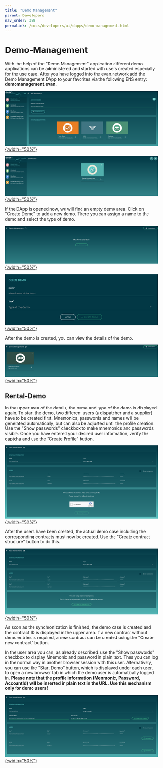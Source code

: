 ```yaml
---
title: "Demo Management"
parent: Developers
nav_order: 388
permalink: /docs/developers/ui/dapps/demo-management.html
---
```


# Demo-Management

With the help of the "Demo Management" application different demo applications can be administered and started with users created especially for the use case. After you have logged into the evan.network add the Demo Management DApp to your favorites via the following ENS entry: **demomanagement.evan**.

[![Finished](/docs/4000_developers/4300_ui/4390_dapps/img/demo-management-1.ens-address.png){:width="50%"}](/docs/4000_developers/4300_ui/4390_dapps/img/demo-management-1.ens-address.png)

[![Finished](/docs/4000_developers/4300_ui/4390_dapps/img/demo-management-2.favorites.png){:width="50%"}](/docs/4000_developers/4300_ui/4390_dapps/img/demo-management-2.favorites.png)


If the DApp is opened now, we will find an empty demo area. Click on "Create Demo" to add a new demo. There you can assign a name to the demo and select the type of demo.

[![Finished](/docs/4000_developers/4300_ui/4390_dapps/img/demo-management-3.empty.png){:width="50%"}](/docs/4000_developers/4300_ui/4390_dapps/img/demo-management-3.empty.png)

[![Finished](/docs/4000_developers/4300_ui/4390_dapps/img/demo-management-4.create-demo.png){:width="50%"}](/docs/4000_developers/4300_ui/4390_dapps/img/demo-management-4.create-demo.png)

After the demo is created, you can view the details of the demo.

[![Finished](/docs/4000_developers/4300_ui/4390_dapps/img/demo-management-5.overview.png){:width="50%"}](/docs/4000_developers/4300_ui/4390_dapps/img/demo-management-5.overview.png)


## Rental-Demo

In the upper area of the details, the name and type of the demo is displayed again. To start the demo, two different users (a dispatcher and a supplier) have to be created first. Mnemonics, passwords and names will be generated automatically, but can also be adjusted until the profile creation. Use the "Show passwords" checkbox to make mnemonics and passwords visible. Once you have entered your desired user information, verify the captcha and use the "Create Profile" button.

[![Finished](/docs/4000_developers/4300_ui/4390_dapps/img/demo-management-6.rental-users-create.png){:width="50%"}](/docs/4000_developers/4300_ui/4390_dapps/img/demo-management-6.rental-users-create.png)

After the users have been created, the actual demo case including the corresponding contracts must now be created. Use the "Create contract structure" button to do this.

[![Finished](/docs/4000_developers/4300_ui/4390_dapps/img/demo-management-7.rental-create-contracts.png){:width="50%"}](/docs/4000_developers/4300_ui/4390_dapps/img/demo-management-7.rental-create-contracts.png)

As soon as the synchronization is finished, the demo case is created and the contract ID is displayed in the upper area. If a new contract without demo entries is required, a new contract can be created using the "Create new contract" button.

In the user area you can, as already described, use the "Show passwords" checkbox to display Mnemonic and password in plain text. Thus you can log in the normal way in another browser session with this user. Alternatively, you can use the "Start Demo" button, which is displayed under each user, to open a new browser tab in which the demo user is automatically logged in. **Please note that the profile information (Menmonic, Password, AccountId) will be inserted in plain text in the URL. Use this mechanism only for demo users!**

[![Finished](/docs/4000_developers/4300_ui/4390_dapps/img/demo-management-8.rental-finished.png){:width="50%"}](/docs/4000_developers/4300_ui/4390_dapps/img/demo-management-8.rental-finished.png)
